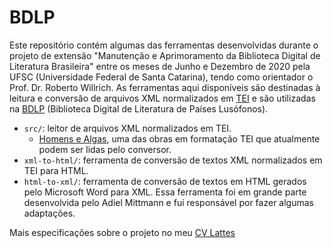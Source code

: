 # BDLP

Este repositório contém algumas das ferramentas desenvolvidas durante o projeto de extensão "Manutenção e Aprimoramento da Biblioteca Digital de Literatura Brasileira" entre os meses de Junho e Dezembro de 2020 pela UFSC (Universidade Federal de Santa Catarina), tendo como orientador o Prof. Dr. Roberto Willrich. As ferramentas aqui disponíveis são destinadas à leitura e conversão de arquivos XML normalizados em [TEI](https://tei-c.org/) e são utilizadas na [BDLP](https://www.literaturabrasileira.ufsc.br/?locale=pt) (Biblioteca Digital de Literatura de Países Lusófonos).

  + `src/`: leitor de arquivos XML normalizados em TEI. 
    - [Homens e Algas](https://www.literaturabrasileira.ufsc.br/documentos/?action=download&id=130253), uma das obras em formatação TEI que atualmente podem ser lidas pelo conversor.
  + `xml-to-html/`: ferramenta de conversão de textos XML normalizados em TEI para HTML.
  + `html-to-xml/`: ferramenta de conversão de textos em HTML gerados pelo Microsoft Word para XML. Essa ferramenta foi em grande parte desenvolvida pelo Adiel Mittmann e fui responsável por fazer algumas adaptações.

Mais especificações sobre o projeto no meu [CV Lattes](http://lattes.cnpq.br/9489997699391044)
